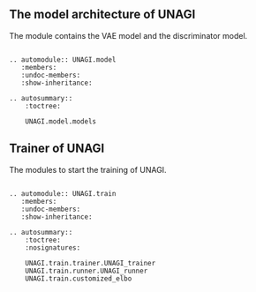 ## The model architecture of UNAGI 

The module contains the VAE model and the discriminator model.

```{eval-rst}

.. automodule:: UNAGI.model
   :members:
   :undoc-members:
   :show-inheritance:

.. autosummary::
    :toctree: 

    UNAGI.model.models

```

## Trainer of UNAGI

The modules to start the training of UNAGI.

```{eval-rst}

.. automodule:: UNAGI.train
   :members:
   :undoc-members:
   :show-inheritance:

.. autosummary::
    :toctree: 
    :nosignatures:
    
    UNAGI.train.trainer.UNAGI_trainer
    UNAGI.train.runner.UNAGI_runner
    UNAGI.train.customized_elbo
```